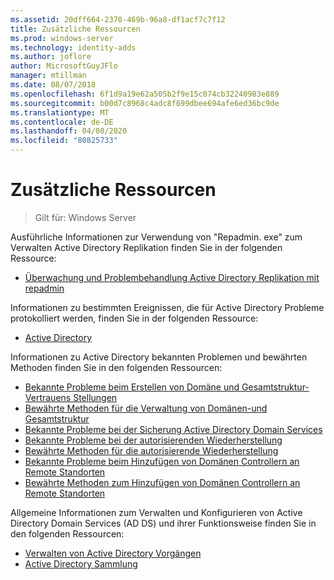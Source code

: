 ```yaml
---
ms.assetid: 20dff664-2370-469b-96a8-df1acf7c7f12
title: Zusätzliche Ressourcen
ms.prod: windows-server
ms.technology: identity-adds
ms.author: joflore
author: MicrosoftGuyJFlo
manager: mtillman
ms.date: 08/07/2018
ms.openlocfilehash: 6f1d9a19e62a505b2f9e15c074cb32240983e889
ms.sourcegitcommit: b00d7c8968c4adc8f699dbee694afe6ed36bc9de
ms.translationtype: MT
ms.contentlocale: de-DE
ms.lasthandoff: 04/08/2020
ms.locfileid: "80825733"
---
```

# <a name="additional-resources"></a>Zusätzliche Ressourcen

>Gilt für: Windows Server

Ausführliche Informationen zur Verwendung von "Repadmin. exe" zum Verwalten Active Directory Replikation finden Sie in der folgenden Ressource: 

- [Überwachung und Problembehandlung Active Directory Replikation mit repadmin](https://go.microsoft.com/fwlink/?LinkId=122830)

Informationen zu bestimmten Ereignissen, die für Active Directory Probleme protokolliert werden, finden Sie in der folgenden Ressource:

- [Active Directory](https://go.microsoft.com/fwlink/?LinkId=122877)

Informationen zu Active Directory bekannten Problemen und bewährten Methoden finden Sie in den folgenden Ressourcen:

- [Bekannte Probleme beim Erstellen von Domäne und Gesamtstruktur-Vertrauens Stellungen](https://go.microsoft.com/fwlink/?LinkId=128784)
- [Bewährte Methoden für die Verwaltung von Domänen-und Gesamtstruktur](https://go.microsoft.com/fwlink/?LinkId=128785)
- [Bekannte Probleme bei der Sicherung Active Directory Domain Services](https://go.microsoft.com/fwlink/?LinkId=128793)
- [Bekannte Probleme bei der autorisierenden Wiederherstellung](https://go.microsoft.com/fwlink/?LinkId=128788)
- [Bewährte Methoden für die autorisierende Wiederherstellung](https://go.microsoft.com/fwlink/?LinkId=128791) 
- [Bekannte Probleme beim Hinzufügen von Domänen Controllern an Remote Standorten](https://go.microsoft.com/fwlink/?LinkId=128794)
- [Bewährte Methoden zum Hinzufügen von Domänen Controllern an Remote Standorten](https://go.microsoft.com/fwlink/?LinkId=128796)

Allgemeine Informationen zum Verwalten und Konfigurieren von Active Directory Domain Services (AD DS) und ihrer Funktionsweise finden Sie in den folgenden Ressourcen:

- [Verwalten von Active Directory Vorgängen](https://go.microsoft.com/fwlink/?LinkId=128798)
- [Active Directory Sammlung](https://go.microsoft.com/fwlink/?LinkId=34157)